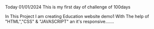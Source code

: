 Today 01/01/2024 This is my first day of challenge of 100days 

In This Project I am creating Education website demo1 
With The help of "HTML","CSS" & "JAVASCRIPT"
an it's responsive.......
